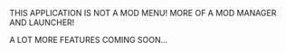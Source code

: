 THIS APPLICATION IS NOT A MOD MENU! MORE OF A MOD MANAGER AND LAUNCHER!

A LOT MORE FEATURES COMING SOON...
